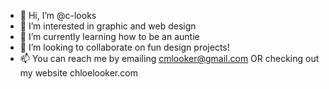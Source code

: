 - 👋 Hi, I’m @c-looks
- 👀 I’m interested in graphic and web design
- 🌱 I’m currently learning how to be an auntie
- 💞️ I’m looking to collaborate on fun design projects!
- 📫 You can reach me by emailing cmlooker@gmail.com OR checking out my website chloelooker.com

<!---
c-looks/c-looks is a ✨ special ✨ repository because its `README.md` (this file) appears on your GitHub profile.
You can click the Preview link to take a look at your changes.
--->
